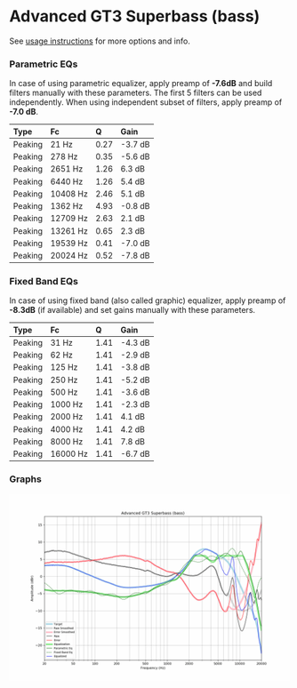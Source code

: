 # Advanced GT3 Superbass (bass)
See [usage instructions](https://github.com/jaakkopasanen/AutoEq#usage) for more options and info.

### Parametric EQs
In case of using parametric equalizer, apply preamp of **-7.6dB** and build filters manually
with these parameters. The first 5 filters can be used independently.
When using independent subset of filters, apply preamp of **-7.0 dB**.

| Type    | Fc       |    Q | Gain    |
|:--------|:---------|:-----|:--------|
| Peaking | 21 Hz    | 0.27 | -3.7 dB |
| Peaking | 278 Hz   | 0.35 | -5.6 dB |
| Peaking | 2651 Hz  | 1.26 | 6.3 dB  |
| Peaking | 6440 Hz  | 1.26 | 5.4 dB  |
| Peaking | 10408 Hz | 2.46 | 5.1 dB  |
| Peaking | 1362 Hz  | 4.93 | -0.8 dB |
| Peaking | 12709 Hz | 2.63 | 2.1 dB  |
| Peaking | 13261 Hz | 0.65 | 2.3 dB  |
| Peaking | 19539 Hz | 0.41 | -7.0 dB |
| Peaking | 20024 Hz | 0.52 | -7.8 dB |

### Fixed Band EQs
In case of using fixed band (also called graphic) equalizer, apply preamp of **-8.3dB**
(if available) and set gains manually with these parameters.

| Type    | Fc       |    Q | Gain    |
|:--------|:---------|:-----|:--------|
| Peaking | 31 Hz    | 1.41 | -4.3 dB |
| Peaking | 62 Hz    | 1.41 | -2.9 dB |
| Peaking | 125 Hz   | 1.41 | -3.8 dB |
| Peaking | 250 Hz   | 1.41 | -5.2 dB |
| Peaking | 500 Hz   | 1.41 | -3.6 dB |
| Peaking | 1000 Hz  | 1.41 | -2.3 dB |
| Peaking | 2000 Hz  | 1.41 | 4.1 dB  |
| Peaking | 4000 Hz  | 1.41 | 4.2 dB  |
| Peaking | 8000 Hz  | 1.41 | 7.8 dB  |
| Peaking | 16000 Hz | 1.41 | -6.7 dB |

### Graphs
![](./Advanced%20GT3%20Superbass%20(bass).png)
